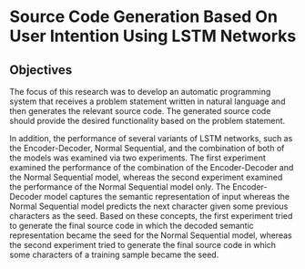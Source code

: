 # Source Code Generation Based On User Intention Using LSTM Networks

## Objectives

The focus of this research was to develop an automatic programming system that receives a problem statement written in natural language and then generates the relevant source code. The generated source code should provide the desired functionality based on the problem statement.

In addition, the performance of several variants of LSTM networks, such as the Encoder-Decoder, Normal Sequential, and the combination of both of the models was examined via two experiments. The first experiment examined the performance of the combination of the Encoder-Decoder and the Normal Sequential model, whereas the second experiment examined the performance of the Normal Sequential model only. The Encoder-Decoder model captures the semantic representation of input whereas the Normal Sequential model predicts the next character given some previous characters as the seed. Based on these concepts, the first experiment tried to generate the final source code in which the decoded semantic representation became the seed for the Normal Sequential model, whereas the second experiment tried to generate the final source code in which some characters of a training sample became the seed.

